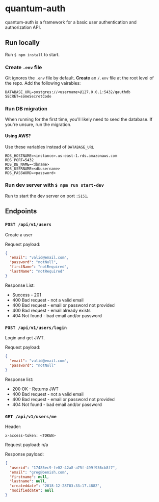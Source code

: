 # quantum-auth

quantum-auth is a framework for a basic user authentication and authorization API.

## Run locally

Run `$ npm install` to start.

### Create `.env` file

Git ignores the `.env` file by default. **Create** an `/.env` file at the root level of the repo. Add the following vairables:

```
DATABASE_URL=postgres://<username>@127.0.0.1:5432/qauthdb
SECRET=someSecretCode
```

### Run DB migration

When running for the first time, you'll likely need to seed the database. If you're unsure, run the migration.

#### Using AWS?

Use these variables instead of `DATABASE_URL`

```
RDS_HOSTNAME=<instance>.us-east-1.rds.amazonaws.com
RDS_PORT=5432
RDS_DB_NAME=<dbname>
RDS_USERNAME=<dbusername>
RDS_PASSWORD=<password>
```

### Run dev server with `$ npm run start-dev`

Run to start the dev server on port `:5151`.

## Endpoints

### `POST /api/v1/users`

Create a user

Request payload:

```json
{
  "email": "valid@email.com",
  "password": "notNull",
  "firstName": "notRequired",
  "lastName": "notRequired"
}
```

Response List:

- Success - 201
- 400 Bad request - not a valid email
- 400 Bad request - email or password not provided
- 400 Bad request - email already exists
- 404 Not found - bad email and/or password

### `POST /api/v1/users/login`

Login and get JWT.

Request payload:

```json
{
  "email": "valid@email.com",
  "password": "notNull"
}
```

Response list:

- 200 OK - Returns JWT
- 400 Bad request - not a valid email
- 400 Bad request - email or password not provided
- 404 Not found - bad email and/or password

### `GET /api/v1/users/me`

Header:

`x-access-token: <TOKEN>`

Request payload: n/a

Response payload:

```json
{
  "userid": "17485ec9-fe02-42a8-a75f-499f936cb8f7",
  "email": "greg@benish.com",
  "firstname": null,
  "lastname": null,
  "createddate": "2018-12-28T03:33:17.488Z",
  "modifieddate": null
}
```
